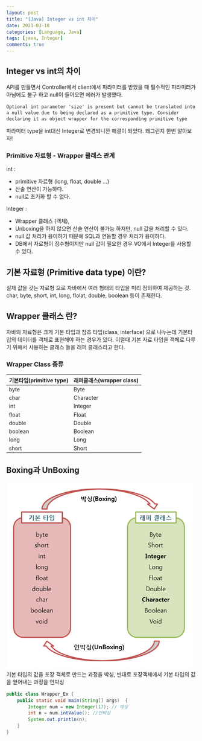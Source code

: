 ```yaml
---
layout: post
title: "[Java] Integer vs int 차이"
date: 2021-03-18
categories: [Language, Java]
tags: [java, Integer]
comments: true
---
```


## Integer vs int의 차이

API를 만들면서 Controller에서 client에서 파라미터를 받았을 때 필수적인 파라미터가 아님에도 불구 하고 null이 들어오면 에러가 발생했다. 
```
Optional int parameter 'size' is present but cannot be translated into a null value due to being declared as a primitive type. Consider declaring it as object wrapper for the corresponding primitive type
```
파라미터 type을 int대신 Integer로 변경되니깐 해결이 되었다. 왜그런지 한번 알아보자! 

### Primitive 자료형 - Wrapper 클래스 관계 
int : 
- primitive 자료형 (long, float, double ...)
- 산술 연산이 가능하다.
- null로 초기화 할 수 없다.

Integer :
- Wrapper 클래스 (객체),
- Unboxing을 하지 않으면 산술 연산이 불가능 하지만, null 값을 처리할 수 있다.
- null 값 처리가 용이하기 때문에 SQL과 연동할 경우 처리가 용이하다.
- DB에서 자료형이 정수형이지만 null 값이 필요한 경우 VO에서 Integer를 사용할 수 있다.

## 기본 자료형 (Primitive data type) 이란?

실제 값을 갖는 자료형 으로 자바에서 여러 형태의 타입을 미리 정의하여 제공하는 것.
char, byte, short, int, long, flolat, double, boolean 등이 존재한다.


## Wrapper 클래스 란?

자바의 자료형은 크게 기본 타입과 참조 타입(class, interface) 으로 나누는데 
기본타입의 데이터를 객체로 표현해야 하는 경우가 있다. 
이럴때 기본 자료 타입을 객체로 다루기 위해서 사용하는 클래스 들을 래퍼 클래스라고 한다. 

### Wrapper Class 종류

| 기본타입(primitive type) | 래퍼클래스(wrapper class) |
|----------------------|----------------------|
| byte                 | Byte                 |
| char                 | Character            |
| int                  | Integer              |
| float                | Float                |
| double               | Double               |
| boolean              | Boolean              |
| long                 | Long                 |
| short                | Short                |



## Boxing과 UnBoxing

<img src="../assets/img/210318-boxing-unboxing.png">
기본 타입의 값을 포장 객체로 만드는 과정을 박싱, 반대로 포장객체에서 기본 타입의 값을 얻어내는 과정을 언박싱

```java
public class Wrapper_Ex {
    public static void main(String[] args)  {
        Integer num = new Integer(17); // 박싱
        int n = num.intValue(); //언박싱
        System.out.println(n);
    }
}
```